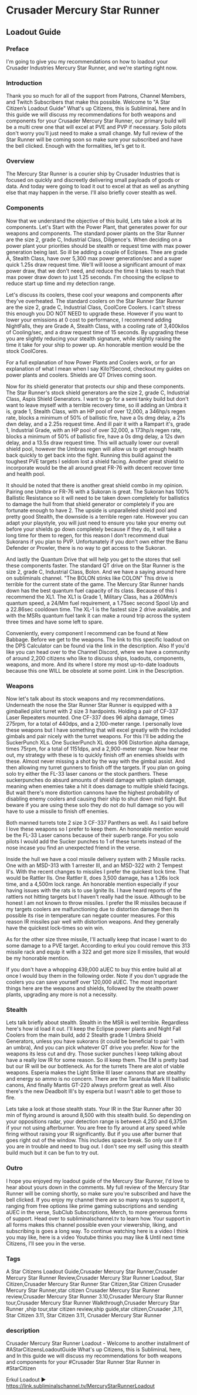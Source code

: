 # Crusader Mercury Star Runner
## Loadout Guide

### Preface
I'm going to give you my recommendations on how to loadout your Crusader Industries Mercury Star Runner, and we're starting right now.

### Introduction
Thank you so much for all of the support from Patrons, Channel Members, and Twitch Subscribers that make this possible. Welcome to "A Star Citizen’s Loadout Guide" What's up Citizens, this is SubliminaL here and In this guide we will discuss my recommendations for both weapons and components for your Crusader Mercury Star Runner, our primary build will be a multi crew one that will excel at PVE and PVP if necessary. Solo pilots don't worry you'll just need to make a small change. My full review of the Star Runner will be coming soon so make sure your subscribed and have the bell clicked. Enough with the formalities, let's get to it.

### Overview
The Mercury Star Runner is a courier ship by Crusader Industries that is focused on quickly and discreetly delivering small payloads of goods or data. And today were going to load it out to excel at that as well as anything else that may happen in the verse. I'll also briefly cover stealth as well.

### Components
Now that we understand the objective of this build, Lets take a look at its components. Let's Start with the Power Plant, that generates power for our weapons and components. The standard power plants on the Star Runner are the size 2, grade C, Industrial Class, Diligence's. When deciding on a power plant your priorities should be stealth or request time with max power generation being last. So ill be adding a couple of Eclipses. Thee are grade A, Stealth Class, have over 5,300 max power generation/sec and a super quick 1.25s draw request time. We'll will loose a significant amount of max power draw, that we don't need, and reduce the time it takes to reach that max power draw down to just 1.25 seconds. I'm choosing the eclipse to reduce start up time and my detection range.

Let's discuss its coolers, these cool your weapons and components after they've overheated. The standard coolers on the Star Runner Star Runner are the size 2, grade C, Industrial Class, CoolCore Coolers. I can't stress this enough you DO NOT NEED to upgrade these. However if you want to lower your emissions at 0 cost to performance, I recommend adding NightFalls, they are Grade A, Stealth Class, with a cooling rate of 3,400kilos of Cooling/sec, and a draw request time of 15 seconds. By upgrading these you are slightly reducing your stealth signature, while slightly raising the time it take for your ship to power up. An honorable mention would be the stock CoolCores.

For a full explanation of how Power Plants and Coolers work, or for an explanation of what I mean when I say Kilo?Second, checkout my guides on power plants and coolers. Shields are QT Drives coming soon.

Now for its shield generator that protects our ship and these components. The Star Runner's stock shield generators are the size 2, grade C, Industrial Class, Aspis Shield Generators. I want to go for a semi tanky build but don't want to leave myself with a terrible recovery time, so ill adding an Umbra it is, grade 1, Stealth Class, with an HP pool of over 12,000, a 346hp/s regen rate, blocks a minimum of 50% of ballistic fire, have a 0s dmg delay, a 21s dwn delay, and a 2.25s request time. And ill pair it with a Rampart it's, grade 1, Industrial Grade, with an HP pool of over 32,000, a 173hp/s regen rate, blocks a minimum of 50% of ballistic fire, have a 0s dmg delay, a 12s dwn delay, and a 13.5s draw request time. This will actually lower our overall shield pool, however the Umbras regen will allow us to get enough health back quickly to get back into the fight. Running this build against the toughest PVE targets I seldom lost a shield facing. Another great shield to incorporate would be the all around great FR-76 with decent recover time and health pool.

It should be noted that there is another great shield combo in my opinion. Pairing one Umbra or FR-76 with a Sukoran is great. The Sukoran has 100% Ballistic Resistance so it will need to be taken down completely for ballistics to damage the hull from that shield generator or completely if you are fortunate enough to have 2. The upside is unparalleled shield pool and pretty good Stealth, the downside is a terrible regen rate. However you can adapt your playstyle, you will just need to ensure you take your enemy out before your shields go down completely because if they do, it will take a long time for them to regen, for this reason I don't recommend dual Sukorans if you plan to PVP. Unfortunately if you don't own either the Banu Defender or Prowler, there is no way to get access to the Sukoran.

And lastly the Quantum Drive that will help you get to the stores that sell these components faster. The standard QT drive on the Star Runner is the size 2, grade C, Industrial Class, Bolon. And we have a saying around here on subliminals channel. "The BOLON stinks like COLON" This drive is terrible for the current state of the game. The Mercury Star Runner hands down has the best quantum fuel capacity of its class. Because of this I recommend the XL1. The XL1 is Grade 1, Military Class, has a 260Mm/s quantum speed, a 24/Mm fuel requirement, a 1.75sec second Spool Up and a 22.86sec cooldown time. The XL-1 is the fastest size 2 drive available, and with the MSRs quantum fuel tank it can make a round trip across the system three times and have some left to spare.

Conveniently, every component I recommend can be found at New Babbage. Before we get to the weapons. The link to this specific loadout on the DPS Calculator can be found via the link in the description. Also If you'd like you can head over to the Channel Discord, where we have a community of around 2,200 citizens who like to discuss ships, loadouts, components, weapons, and more. And its where I store my most up-to-date loadouts because this one WILL be obsolete at some point. Link in the Description.

### Weapons
Now let's talk about its stock weapons and my recommendations. Underneath the nose the Star Runner Star Runner is equipped with a gimballed pilot turret with 2 size 3 hardpoints. Holding a pair of CF-337 Laser Repeaters mounted. One CF-337 does 96 alpha damage, times 275rpm, for a total of 440dps, and a 2,100-meter range. I personally love these weapons but I have something that will excel greatly with the included gimbals and pair nicely with the turret weapons. For this I'll be adding the SuckerPunch XLs. One SuckerPunch XL does 906 Distortion alpha damage, times 75rpm, for a total of 1151dps, and a 2,900-meter range. Now hear me out, my strategy with these is to quickly finish off an enemies shields with these. Almost never missing a shot by the way with the gimbal assist. And then allowing my turret gunners to finish off the targets. If you plan on going solo try either the FL-33 laser canons or the stock panthers. These suckerpunches do absurd amounts of shield damage with splash damage, meaning when enemies take a hit it does damage to multiple shield facings. But wait there's more distortion cannons have the highest probability of disabling enemy coolers and causing their ship to shut down mid fight. But beware if you are using these solo they do not do hull damage so you will have to use a missile to finish off enemies.

Both manned turrets tote 2 size 3 CF-337 Panthers as well. As I said before I love these weapons so I prefer to keep them. An honorable mention would be the FL-33 Laser canons because of their superb range. For you solo pilots I would add the Sucker punches to 1 of these turrets instead of the nose incase you find an unexpected friend in the verse.

Inside the hull we have a cool missile delivery system with 2 Missile racks. One with an MSD-313 with 1 arrester III, and an MSD-322 with 2 Tempest II's. With the recent changes to missiles I prefer the quickest lock time. That would be Rattler IIs. One Rattler II, does 3,500 damage, has a 1.26s lock time, and a 4,500m lock range. An honorable mention especially if your having issues with the rats is to use Ignite IIs. I have heard reports of the rattlers not hitting targets but I haven't really had the issue. Although to be honest I am not known to throw missiles. I prefer the IR missiles because if my targets coolers are malfunctioning due to distortion damage then its possible its rise in temperature can negate counter measures. For this reason IR missiles pair well with distortion weapons. And they generally have the quickest lock-times so win win.

As for the other size three missile, I'll actually keep that incase I want to do some damage to a PVE target. According to erkul you could remove this 313 missile rack and equip it with a 322 and get more size II missiles, that would be my honorable mention.

If you don't have a whopping 439,000 aUEC to buy this entire build all at once I would buy them in the following order. Note if you don't upgrade the coolers you can save yourself over 120,000 aUEC. The most important things here are the weapons and shields, followed by the stealth power plants, upgrading any more is not a necessity.

### Stealth
Lets talk briefly about stealth. Stealth in the MSR is well terrible. Regardless here's how id load it out. I'll keep the Eclipse power plants and Night Fall Coolers from the main build, add 2 Stealth grade 1 Umbra Shield Generators, unless you have sukorans (it could be beneficial to pair 1 with an umbra), And you can pick whatever QT drive you prefer. Now for the weapons its less cut and dry. Those sucker punches I keep talking about have a really low IR for some reason. So ill keep them. The EM is pretty bad but our IR will be our bottleneck. As for the turrets There are alot of viable weapons. Esperia makes the Light Strike III laser cannons that are stealthy and energy so ammo is no concern. There are the Tarantula Mark III ballistic canons, And finally Mantis GT-220 always preform great as well. Also there's the new Deadbolt III's by esperia but I wasn't able to get those to fire.

Lets take a look at those stealth stats. Your IR in the Star Runner after 30 min of flying around is around 8,500 with this stealth build. So depending on your oppositions radar, your detection range is between 4,250 and 6,375m if your not using afterburner. You are free to fly around at any speed while firing without raising your IR significantly. But if you use after burner that goes right out of the window. This includes space break. So only use it if you are in trouble and need to bug out. I don't see my self using this stealth build much but it can be fun to try out.

### Outro
I hope you enjoyed my loadout guide of the Mercury Star Runner, I'd love to hear about yours down in the comments. My full review of the Mercury Star Runner will be coming shortly, so make sure you're subscribed and have the bell clicked. If you enjoy my channel there are so many ways to support it, ranging from free options like prime gaming subscriptions and sending aUEC in the verse, SubClub Subscriptions, Merch, to more generous forms of support. Head over to subliminalschannel.tv to learn how. Your support in all forms makes this channel possible even your viewership, liking, and subscribing is goes a long way. To continue watching here is a video I think you may like, here is a video Youtube thinks you may like & Until next time Citizens, I'll see you in the verse.

### Tags
A Star Citizens Loadout Guide,Crusader Mercury Star Runner,Crusader Mercury Star Runner Review,Crusader Mercury Star Runner Loadout, Star Citizen,Crusader Mercury Star Runner Star Citizen,Star Citizen Crusader Mercury Star Runner,star citizen Crusader Mercury Star Runner review,Crusader Mercury Star Runner 3.10,Crusader Mercury Star Runner tour,Crusader Mercury Star Runner Walkthrough,Crusader Mercury Star Runner ,ship tour,star citizen review,ship guide,star citizen,Crusader ,3.11, Star Citizen 3.11, Star Citizen 3.11, Crusader Mercury Star Runner

### description
Crusader Mercury Star Runner Loadout - Welcome to another installment of #AStarCitizensLoadoutGuide What's up Citizens, this is SubliminaL here, and In this guide we will discuss my recommendations for both weapons and components for your #Crusader Star Runner Star Runner in #StarCitizen

Erkul Loadout ► https://link.subliminalschannel.tv/MercuryStarRunnerLoadout
